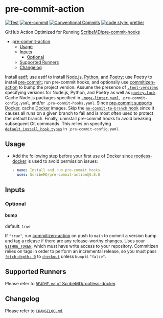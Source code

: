 # pre-commit-action

[![Test](https://github.com/ScribeMD/pre-commit-action/workflows/Test/badge.svg)](https://github.com/ScribeMD/pre-commit-action/actions/workflows/test.yaml)
[![pre-commit](https://img.shields.io/badge/pre--commit-enabled-brightgreen?logo=pre-commit&logoColor=white)](https://github.com/pre-commit/pre-commit)
[![Conventional Commits](https://img.shields.io/badge/Conventional%20Commits-1.0.0-yellow.svg?style=flat-square)](https://conventionalcommits.org)
[![code style: prettier](https://img.shields.io/badge/code_style-prettier-ff69b4.svg?style=flat-square)](https://github.com/prettier/prettier)

GitHub Action Optimized for Running
[ScribeMD/pre-commit-hooks](https://github.com/ScribeMD/pre-commit-hooks/)

<!--TOC-->

- [pre-commit-action](#pre-commit-action)
  - [Usage](#usage)
  - [Inputs](#inputs)
    - [Optional](#optional)
  - [Supported Runners](#supported-runners)
  - [Changelog](#changelog)

<!--TOC-->

Install [asdf](https://asdf-vm.com/); use asdf to install
[Node.js](https://nodejs.org), [Python](https://www.python.org), and
[Poetry](https://python-poetry.org/); use Poetry to install
[pre-commit](https://pre-commit.com); run pre-commit hooks; and optionally use
[commitizen-action](https://github.com/commitizen-tools/commitizen-action/) to
bump the project version. Assume the presence of
[`.tool-versions`](https://asdf-vm.com/manage/configuration.html#tool-versions)
specifying versions for Node.js, Python, and Poetry as well as
[`poetry.lock`](https://python-poetry.org/docs/basic-usage/#installing-with-poetrylock).
Cache Node.js packages specified in [`.mega-linter.yaml`](https://megalinter.github.io),
`.pre-commit-config.yaml`, and/or `.pre-commit-hooks.yaml`.
Since [pre-commit supports Docker](https://pre-commit.com/#docker_image), cache
[Docker](https://www.docker.com/) images. Skip the
[`no-commit-to-branch` hook](https://github.com/pre-commit/pre-commit-hooks#no-commit-to-branch)
since it causes all runs on a given branch to fail and is most often used to
protect the default branch. Finally, uninstall pre-commit hooks to avoid
breaking subsequent Git commands. This relies on specifying
[`default_install_hook_types`](https://pre-commit.com/#top_level-default_install_hook_types)
in `.pre-commit-config.yaml`.

## Usage

- Add the following step before your first use of Docker since
  [rootless-docker](https://github.com/ScribeMD/rootless-docker) is used to avoid
  permission issues:

  ```yaml
  - name: Install and run pre-commit hooks.
    uses: ScribeMD/pre-commit-action@0.8.0
  ```

## Inputs

### Optional

#### bump

default: `true`

If `"true"`, run
[commitizen-action](https://github.com/commitizen-tools/commitizen-action/) on
push to `main` to commit a version bump and tag a release if there are any
release-worthy changes. Uses your
[`GITHUB_TOKEN`](https://docs.github.com/en/actions/security-guides/automatic-token-authentication),
which must have write access to your repository. Commitizen relies on tags in
order to perform an incremental release, so you must pass
[`fetch-depth: 0`](https://github.com/marketplace/actions/checkout#Fetch-all-history-for-all-tags-and-branches)
to [`checkout`](https://github.com/marketplace/actions/checkout) unless `bump`
is `"false"`.

## Supported Runners

Please refer to
[`README.md` of ScribeMD/rootless-docker](https://github.com/ScribeMD/rootless-docker#supported-runners).

## Changelog

Please refer to [`CHANGELOG.md`](CHANGELOG.md).
